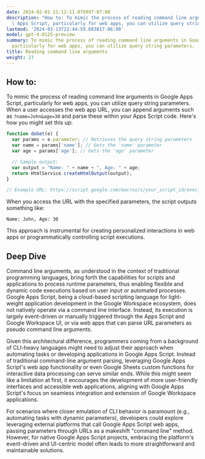 ```yaml
---
date: 2024-02-01 21:12:11.076997-07:00
description: "How to: To mimic the process of reading command line arguments in Google\
  \ Apps Script, particularly for web apps, you can utilize query string parameters.\u2026"
lastmod: '2024-03-13T22:44:59.683817-06:00'
model: gpt-4-0125-preview
summary: To mimic the process of reading command line arguments in Google Apps Script,
  particularly for web apps, you can utilize query string parameters.
title: Reading command line arguments
weight: 23
---
```


## How to:
To mimic the process of reading command line arguments in Google Apps Script, particularly for web apps, you can utilize query string parameters. When a user accesses the web app URL, you can append arguments such as `?name=John&age=30` and parse these within your Apps Script code. Here's how you might set this up:

```javascript
function doGet(e) {
  var params = e.parameter; // Retrieves the query string parameters
  var name = params['name']; // Gets the 'name' parameter
  var age = params['age']; // Gets the 'age' parameter

  // Sample output:
  var output = "Name: " + name + ", Age: " + age;
  return HtmlService.createHtmlOutput(output);
}

// Example URL: https://script.google.com/macros/s/your_script_id/exec?name=John&age=30
```

When you access the URL with the specified parameters, the script outputs something like:

```
Name: John, Age: 30
```

This approach is instrumental for creating personalized interactions in web apps or programmatically controlling script executions.

## Deep Dive
Command line arguments, as understood in the context of traditional programming languages, bring forth the capabilities for scripts and applications to process runtime parameters, thus enabling flexible and dynamic code executions based on user input or automated processes. Google Apps Script, being a cloud-based scripting language for light-weight application development in the Google Workspace ecosystem, does not natively operate via a command line interface. Instead, its execution is largely event-driven or manually triggered through the Apps Script and Google Workspace UI, or via web apps that can parse URL parameters as pseudo command line arguments.

Given this architectural difference, programmers coming from a background of CLI-heavy languages might need to adjust their approach when automating tasks or developing applications in Google Apps Script. Instead of traditional command-line argument parsing, leveraging Google Apps Script's web app functionality or even Google Sheets custom functions for interactive data processing can serve similar ends. While this might seem like a limitation at first, it encourages the development of more user-friendly interfaces and accessible web applications, aligning with Google Apps Script's focus on seamless integration and extension of Google Workspace applications. 

For scenarios where closer emulation of CLI behavior is paramount (e.g., automating tasks with dynamic parameters), developers could explore leveraging external platforms that call Google Apps Script web apps, passing parameters through URLs as a makeshift "command line" method. However, for native Google Apps Script projects, embracing the platform's event-driven and UI-centric model often leads to more straightforward and maintainable solutions.
